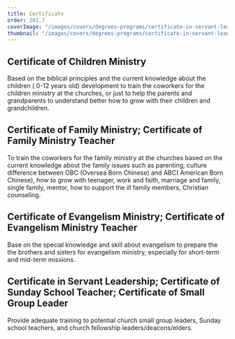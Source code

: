```yaml
---
title: Certificate
order: 201.7
coverImage: "/images/covers/degrees-programs/certificate-in-servant-leadership.cover.jpg"
thumbnail: "/images/covers/degrees-programs/certificate-in-servant-leadership.thumbnail.jpg"
---
```


## Certificate of Children Ministry

Based on the biblical principles and the current knowledge about the children ( 0-12 years old) development to train the coworkers for the children ministry at the churches, or just to help the parents and grandparents to understand better how to grow with their children and grandchildren.

## Certificate of Family Ministry; Certificate of Family Ministry Teacher

To train the coworkers for the family ministry at the churches based on the current knowledge about the family issues such as parenting, culture difference between OBC (Oversea Born Chinese) and ABC( American Born Chinese), how to grow with teenager, work and faith, marriage and family, single family, mentor, how to support the ill family members, Christian counseling.

## Certificate of Evangelism Ministry; Certificate of Evangelism Ministry Teacher

Base on the special knowledge and skill about evangelism to prepare the the brothers and sisters for evangelism ministry, especially for short-term and mid-term missions.

## Certificate in Servant Leadership; Certificate of Sunday School Teacher; Certificate of Small Group Leader

Provide adequate training to potential church small group leaders, Sunday school teachers, and church fellowship leaders/deacons/elders.
